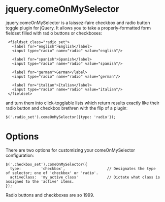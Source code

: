 jquery.comeOnMySelector
=======================

jquery.comeOnMySelector is a laissez-faire checkbox and radio button toggle 
plugin for jQuery.  It allows you to take a properly-formatted form fieldset 
filled with radio buttons or checkboxes:

     <fieldset class="radio_set">
       <label for="english">English</label>
       <input type="radio" name="radio" value="english"/>

       <label for="spanish">Spanish</label>
       <input type="radio" name="radio" value="spanish"/>

       <label for="german">German</label>
       <input type="radio" name="radio" value="german"/>
       
       <label for="italian">Italian</label>
       <input type="radio" name="radio" value="italian"/>
     </fieldset>

and turn them into click-togglable lists which return results exactly like their 
radio button and checkbox brethren with the flip of a plugin:

    $('.radio_set').comeOnMySelector({type: 'radio'});

Options
=======

There are two options for customizing your comeOnMySelector configuration:

    $('.checkbox_set').comeOnMySelector({
      type:         'checkbox',                   // Designates the type of selector; one of 'checkbox' or 'radio'.
      activeClass:  'my_active_class'             // Dictate what class is assigned to the 'active' items.     
    });

Radio buttons and checkboxes are so 1999.


